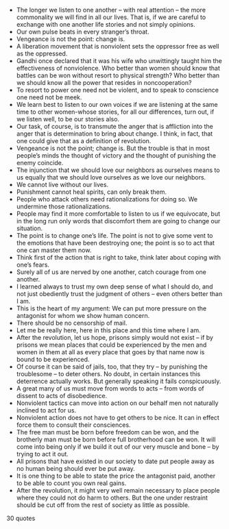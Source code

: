  - The longer we listen to one another – with real attention – the more commonality we will find in all our lives. That is, if we are careful to exchange with one another life stories and not simply opinions.
 - Our own pulse beats in every stranger’s throat.
 - Vengeance is not the point: change is.
 - A liberation movement that is nonviolent sets the oppressor free as well as the oppressed.
 - Gandhi once declared that it was his wife who unwittingly taught him the effectiveness of nonviolence. Who better than women should know that battles can be won without resort to physical strength? Who better than we should know all the power that resides in noncooperation?
 - To resort to power one need not be violent, and to speak to conscience one need not be meek.
 - We learn best to listen to our own voices if we are listening at the same time to other women-whose stories, for all our differences, turn out, if we listen well, to be our stories also.
 - Our task, of course, is to transmute the anger that is affliction into the anger that is determination to bring about change. I think, in fact, that one could give that as a definition of revolution.
 - Vengeance is not the point; change is. But the trouble is that in most people’s minds the thought of victory and the thought of punishing the enemy coincide.
 - The injunction that we should love our neighbors as ourselves means to us equally that we should love ourselves as we love our neighbors.
 - We cannot live without our lives.
 - Punishment cannot heal spirits, can only break them.
 - People who attack others need rationalizations for doing so. We undermine those rationalizations.
 - People may find it more comfortable to listen to us if we equivocate, but in the long run only words that discomfort them are going to change our situation.
 - The point is to change one’s life. The point is not to give some vent to the emotions that have been destroying one; the point is so to act that one can master them now.
 - Think first of the action that is right to take, think later about coping with one’s fears.
 - Surely all of us are nerved by one another, catch courage from one another.
 - I learned always to trust my own deep sense of what I should do, and not just obediently trust the judgment of others – even others better than I am.
 - This is the heart of my argument: We can put more pressure on the antagonist for whom we show human concern.
 - There should be no censorship of mail.
 - Let me be really here, here in this place and this time where I am.
 - After the revolution, let us hope, prisons simply would not exist – if by prisons we mean places that could be experienced by the men and women in them at all as every place that goes by that name now is bound to be experienced.
 - Of course it can be said of jails, too, that they try – by punishing the troublesome – to deter others. No doubt, in certain instances this deterrence actually works. But generally speaking it fails conspicuously.
 - A great many of us must move from words to acts – from words of dissent to acts of disobedience.
 - Nonviolent tactics can move into action on our behalf men not naturally inclined to act for us.
 - Nonviolent action does not have to get others to be nice. It can in effect force them to consult their consciences.
 - The free man must be born before freedom can be won, and the brotherly man must be born before full brotherhood can be won. It will come into being only if we build it out of our very muscle and bone – by trying to act it out.
 - All prisons that have existed in our society to date put people away as no human being should ever be put away.
 - It is one thing to be able to state the price the antagonist paid, another to be able to count you own real gains.
 - After the revolution, it might very well remain necessary to place people where they could not do harm to others. But the one under restraint should be cut off from the rest of society as little as possible.

30 quotes